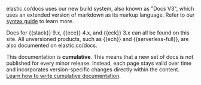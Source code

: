 elastic.co/docs uses our new build system, also known as "Docs V3", which uses an extended version of markdown as its markup language. Refer to our [syntax guide](syntax.md) to learn more.

Docs for {{stack}} 9.x, {{ece}} 4.x, and {{eck}} 3.x can all be found on this site. All unversioned products, such as {{ech}} and {{serverless-full}}, are also documented on elastic.co/docs.

This documentation is **cumulative**. This means that a new set of docs is not published for every minor release. Instead, each page stays valid over time and incorporates version-specific changes directly within the content. [Learn how to write cumulative documentation](cumulative-docs.md).
